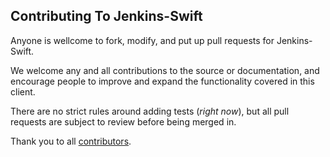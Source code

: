## Contributing To Jenkins-Swift

Anyone is wellcome to fork, modify, and put up pull requests for Jenkins-Swift.

We welcome any and all contributions to the source or documentation, and encourage people
to improve and expand the functionality covered in this client.

There are no strict rules around adding tests (_right now_), but all pull
requests are subject to review before being merged in.

Thank you to all [contributors](https://github.com/IntrepidPursuits/Jenkins-Swift/graphs/contributors).
